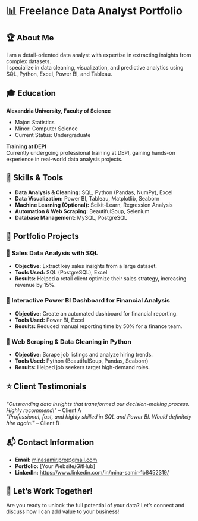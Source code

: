 # 📊 Freelance Data Analyst Portfolio  

## 🏆 About Me  
I am a detail-oriented data analyst with expertise in extracting insights from complex datasets.  
I specialize in data cleaning, visualization, and predictive analytics using SQL, Python, Excel, Power BI, and Tableau.  

## 🎓 Education  
**Alexandria University, Faculty of Science**  
- Major: Statistics  
- Minor: Computer Science  
- Current Status: Undergraduate  

**Training at DEPI**  
Currently undergoing professional training at DEPI, gaining hands-on experience in real-world data analysis projects.  

## 🚀 Skills & Tools  
- **Data Analysis & Cleaning:** SQL, Python (Pandas, NumPy), Excel  
- **Data Visualization:** Power BI, Tableau, Matplotlib, Seaborn  
- **Machine Learning (Optional):** Scikit-Learn, Regression Analysis  
- **Automation & Web Scraping:** BeautifulSoup, Selenium  
- **Database Management:** MySQL, PostgreSQL  

## 📂 Portfolio Projects  

### 🔹 Sales Data Analysis with SQL  
- **Objective:** Extract key sales insights from a large dataset.  
- **Tools Used:** SQL (PostgreSQL), Excel  
- **Results:** Helped a retail client optimize their sales strategy, increasing revenue by 15%.  

### 🔹 Interactive Power BI Dashboard for Financial Analysis  
- **Objective:** Create an automated dashboard for financial reporting.  
- **Tools Used:** Power BI, Excel  
- **Results:** Reduced manual reporting time by 50% for a finance team.  

### 🔹 Web Scraping & Data Cleaning in Python  
- **Objective:** Scrape job listings and analyze hiring trends.  
- **Tools Used:** Python (BeautifulSoup, Pandas, Seaborn)  
- **Results:** Helped job seekers target high-demand roles.  

## ⭐ Client Testimonials  
*"Outstanding data insights that transformed our decision-making process. Highly recommend!"* – Client A  
*"Professional, fast, and highly skilled in SQL and Power BI. Would definitely hire again!"* – Client B  

## 📬 Contact Information  
- **Email:** minasamir.pro@gmail.com  
- **Portfolio:** [Your Website/GitHub]  
- **LinkedIn:** https://www.linkedin.com/in/mina-samir-1b8452319/ 

## 🎯 Let’s Work Together!  
Are you ready to unlock the full potential of your data? Let’s connect and discuss how I can add value to your business!  
